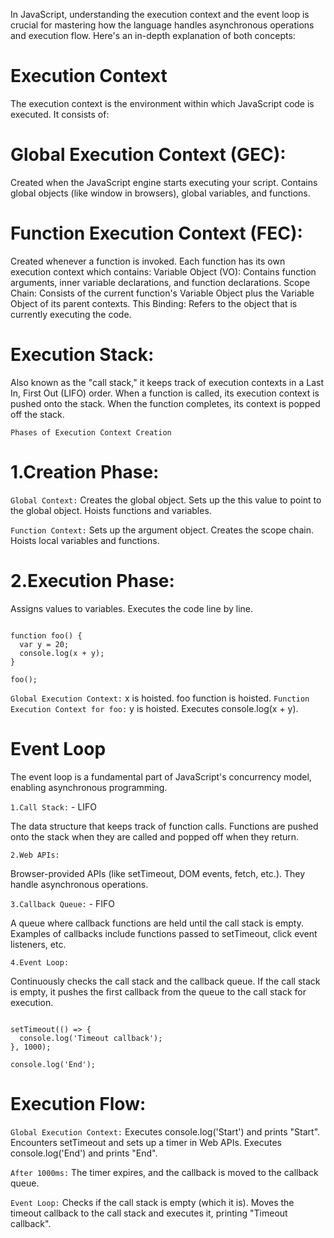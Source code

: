In JavaScript, understanding the execution context and the event loop is crucial for mastering how the language handles asynchronous operations and execution flow. Here's an in-depth explanation of both concepts:

# Execution Context

The execution context is the environment within which JavaScript code is executed. It consists of:

# Global Execution Context (GEC):

Created when the JavaScript engine starts executing your script.
Contains global objects (like window in browsers), global variables, and functions.

# Function Execution Context (FEC):

Created whenever a function is invoked.
Each function has its own execution context which contains:
Variable Object (VO): Contains function arguments, inner variable declarations, and function declarations.
Scope Chain: Consists of the current function's Variable Object plus the Variable Object of its parent contexts.
This Binding: Refers to the object that is currently executing the code.

# Execution Stack:

Also known as the "call stack," it keeps track of execution contexts in a Last In, First Out (LIFO) order.
When a function is called, its execution context is pushed onto the stack. When the function completes, its context is popped off the stack.

`Phases of Execution Context Creation`

# 1.Creation Phase:

`Global Context:`
Creates the global object.
Sets up the this value to point to the global object.
Hoists functions and variables.

`Function Context:`
Sets up the argument object.
Creates the scope chain.
Hoists local variables and functions.

# 2.Execution Phase:

Assigns values to variables.
Executes the code line by line.

```var x = 10;

function foo() {
  var y = 20;
  console.log(x + y);
}

foo();
```

`Global Execution Context:`
x is hoisted.
foo function is hoisted.
`Function Execution Context for foo:`
y is hoisted.
Executes console.log(x + y).

# Event Loop

The event loop is a fundamental part of JavaScript's concurrency model, enabling asynchronous programming.

`1.Call Stack:` - LIFO

The data structure that keeps track of function calls.
Functions are pushed onto the stack when they are called and popped off when they return.

`2.Web APIs:`

Browser-provided APIs (like setTimeout, DOM events, fetch, etc.).
They handle asynchronous operations.

`3.Callback Queue:` - FIFO

A queue where callback functions are held until the call stack is empty.
Examples of callbacks include functions passed to setTimeout, click event listeners, etc.

`4.Event Loop:`

Continuously checks the call stack and the callback queue.
If the call stack is empty, it pushes the first callback from the queue to the call stack for execution.

```console.log('Start');

setTimeout(() => {
  console.log('Timeout callback');
}, 1000);

console.log('End');
```

# Execution Flow:

`Global Execution Context:`
Executes console.log('Start') and prints "Start".
Encounters setTimeout and sets up a timer in Web APIs.
Executes console.log('End') and prints "End".

`After 1000ms:`
The timer expires, and the callback is moved to the callback queue.

`Event Loop:`
Checks if the call stack is empty (which it is).
Moves the timeout callback to the call stack and executes it, printing "Timeout callback".
